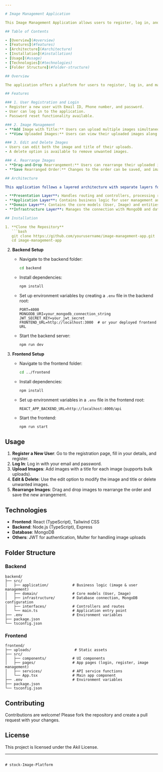 ```yaml
---

# Image Management Application

This Image Management Application allows users to register, log in, and manage their images by adding titles, editing, deleting, and rearranging them with drag-and-drop functionality. Built with a React (TypeScript) frontend and Node.js (TypeScript) backend using a layered architecture and MongoDB for data storage, the app enables bulk uploads and user-specific image management.

## Table of Contents

- [Overview](#overview)
- [Features](#features)
- [Architecture](#architecture)
- [Installation](#installation)
- [Usage](#usage)
- [Technologies](#technologies)
- [Folder Structure](#folder-structure)

## Overview

The application offers a platform for users to register, log in, and manage their images with features such as adding, viewing, rearranging, editing, and deleting. Each uploaded image can have a specific title, and users can manage the order of their images with drag-and-drop functionality.

## Features

### 1. User Registration and Login
- Register a new user with Email ID, Phone number, and password.
- User can log in to the application.
- Password reset functionality available.

### 2. Image Management
- **Add Image with Title:** Users can upload multiple images simultaneously, each with a specific title.
- **View Uploaded Images:** Users can view their uploaded images along with their respective titles.

### 3. Edit and Delete Images
- Users can edit both the image and title of their uploads.
- A delete option is available to remove unwanted images.

### 4. Rearrange Images
- **Drag-and-Drop Rearrangement:** Users can rearrange their uploaded images with a drag-and-drop interface.
- **Save Rearranged Order:** Changes to the order can be saved, and images will display in the new arrangement.

## Architecture

This application follows a layered architecture with separate layers for managing different aspects of the backend:

- **Presentation Layer**: Handles routing and controllers, processing requests from the frontend.
- **Application Layer**: Contains business logic for user management and image processing.
- **Domain Layer**: Contains the core models (User, Image) and entities.
- **Infrastructure Layer**: Manages the connection with MongoDB and data access.

## Installation

1. **Clone the Repository**
   ```bash
   git clone https://github.com/yourusername/image-management-app.git
   cd image-management-app
   ```

2. **Backend Setup**
   - Navigate to the backend folder:
     ```bash
     cd backend
     ```
   - Install dependencies:
     ```bash
     npm install
     ```
   - Set up environment variables by creating a `.env` file in the backend root:
     ```dotenv
     PORT=4000
     MONGODB_URI=your_mongodb_connection_string
     JWT_SECRET_KEY=your_jwt_secret
     FRONTEND_URL=http://localhost:3000  # or your deployed frontend URL
     ```
   - Start the backend server:
     ```bash
     npm run dev
     ```

3. **Frontend Setup**
   - Navigate to the frontend folder:
     ```bash
     cd ../frontend
     ```
   - Install dependencies:
     ```bash
     npm install
     ```
   - Set up environment variables in a `.env` file in the frontend root:
     ```dotenv
     REACT_APP_BACKEND_URL=http://localhost:4000/api
     ```
   - Start the frontend:
     ```bash
     npm run start
     ```

## Usage

1. **Register a New User**: Go to the registration page, fill in your details, and register.
2. **Log In**: Log in with your email and password.
3. **Upload Images**: Add images with a title for each image (supports bulk uploads).
4. **Edit & Delete**: Use the edit option to modify the image and title or delete unwanted images.
5. **Rearrange Images**: Drag and drop images to rearrange the order and save the new arrangement.

## Technologies

- **Frontend**: React (TypeScript), Tailwind CSS
- **Backend**: Node.js (TypeScript), Express
- **Database**: MongoDB
- **Others**: JWT for authentication, Multer for handling image uploads

## Folder Structure

### Backend

```plaintext
backend/
├── src/
│   ├── application/           # Business logic (image & user management)
│   ├── domain/                # Core models (User, Image)
│   ├── infrastructure/        # Database connection, MongoDB configuration
│   ├── interfaces/            # Controllers and routes
│   └── main.ts                # Application entry point
├── .env                       # Environment variables
├── package.json
└── tsconfig.json
```

### Frontend

```plaintext
frontend/
├── uploads/                    # Static assets
├── src/
│   ├── components/            # UI components
│   ├── pages/                 # App pages (login, register, image management)
│   ├── services/              # API service functions
│   └── App.tsx                # Main app component
├── .env                       # Environment variables
├── package.json
└── tsconfig.json
```

## Contributing

Contributions are welcome! Please fork the repository and create a pull request with your changes.

## License

This project is licensed under the Akil License.

---
```

#   s t o c k - I m a g e - P l a t f o r m  
 